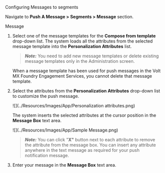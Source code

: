                             

Configuring Messages to segments

Navigate to **Push A Message > Segments > Message** section.

Message

1.  Select one of the message templates for the **Compose from template** drop-down list. The system loads all the attributes from the selected message template into the **Personalization Attributes** list.
    
    > **_Note:_** You need to add new message templates or delete existing message templates only in the Administration screen.  
      
    When a message template has been used for push messages in the Volt MX Foundry Engagement Services, you cannot delete that message template.
    
2.  Select the attributes from the **Personalization Attributes** drop-down list to customize the push message.  
    
      
    ![](../Resources/Images/App/Personalization attributes.png)
    
    The system inserts the selected attributes at the cursor position in the **Message Box** text area.
    
    ![](../Resources/Images/App/Sample Message.png)  
    
    > **_Note:_** You can click "**X"** button next to each attribute to remove the attribute from the message box. You can insert any attribute anywhere in the text message as required for your push notification message.
    
3.  Enter your message in the **Message Box** text area.
